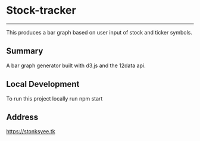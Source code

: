 # Stock-tracker
---
This produces a bar graph based on user input of stock and ticker symbols.

Summary
---
A bar graph generator built with d3.js and the 12data api. 

Local Development
---
To run this project locally  run npm start

Address
---
https://stonksyee.tk
